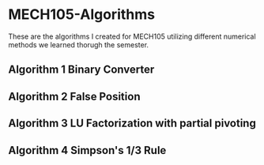 # MECH105-Algorithms
These are the algorithms I created for MECH105 utilizing different numerical methods we learned thorugh the semester. 

## Algorithm 1 Binary Converter 


## Algorithm 2 False Position 


## Algorithm 3 LU Factorization with partial pivoting


## Algorithm 4 Simpson's 1/3 Rule
